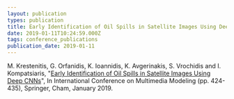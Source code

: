 ```yaml
---
layout: publication
types: publication
title: Early Identification of Oil Spills in Satellite Images Using Deep CNNs
date: 2019-01-11T10:24:59.000Z
tags: conference_publications
publication_date: 2019-01-11
---
```

M. Krestenitis, G. Orfanidis, K. Ioannidis, K. Avgerinakis, S. Vrochidis and I. Kompatsiaris, "[Early Identification of Oil Spills in Satellite Images Using Deep CNNs](https://doi.org/10.1007/978-3-030-05710-7_35)", In International Conference on Multimedia Modeling (pp. 424-435), Springer, Cham, January 2019.